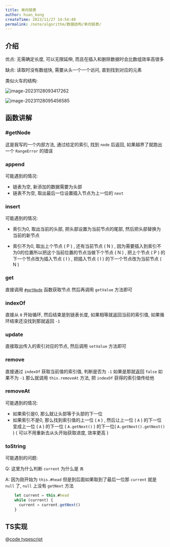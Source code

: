 ```yaml
---
title: 单向链表
author: huan_kong
createTime: 2023/11/27 14:54:40
permalink: /note/algorithm/数据结构/单向链表/
---
```


## 介绍

优点: 无需确定长度, 可以无限延伸, 而且在插入和删除数据时会比数组效率高很多

缺点: 读取时没有数组快, 需要从头一个一个访问, 直到找到对应的元素

类似火车的结构:

![image-20231128093417262](https://img.huankong.top/i/2023/11/28/656543a4666b2.png)

![image-20231128095456585](https://img.huankong.top/i/2023/11/28/65654874687d3.png)

## 函数讲解

### #getNode

这是我写的一个内部方法, 通过给定的索引, 找到 `node` 后返回, 如果越界了就跑出一个 `RangeError` 的错误

### append

可能遇到的情况:

- 链表为空, 新添加的数据需要为头部
- 链表不为空, 取出最后一位设置插入节点为上一位的 `next`

### insert

可能遇到的情况:

- 索引为0, 取出当前的头部, 把头部设置为当前节点的尾部, 然后把头部替换为当前的新节点

- 索引不为0, 取出上个节点 ( P ) , 还有当前节点 ( N ) , 因为需要插入到索引不为0的位置所以把这个当前位置的节点当做下个节点 ( N ) , 把上个节点 ( P ) 的下一个节点改为插入节点 ( I ) , 把插入节点 ( I ) 的下一个节点改为当前节点 ( N )

### get

直接调用 [`#getNode`](#getnode) 函数获取节点 然后再调用 `getValue` 方法即可

### indexOf

直接从 `0` 开始循环, 然后结束是到链表长度, 如果相等就返回当前的索引值, 如果循环结束还没找到那就返回 `-1`

### update

直接取出传入的索引对应的节点, 然后调用 `setValue` 方法即可

### remove

直接通过 `indexOf` 获取当前值的索引值, 判断是否为 `-1` 如果是那就返回 `false` 如果不为 `-1` 那么就调用 `this.removeAt` 方法, 把 `indexOf` 获得的索引值传给他

### removeAt

可能遇到的情况:

- 如果索引是0, 那么就让头部等于头部的下一位
- 如果索引不是0, 那么找到索引值的上一位 (  `A`  ) , 然后让上一位 (  `A`  ) 的下一位变成上一位 (  `A`  ) 的下一位 (  `A.getNext()`  ) 的下一位( `A.getNext().getNext()` ) ( 可以不用重新去从头开始获取进度, 效率更高 )

### toString

可能遇到的问题:

Q: 这里为什么判断 `current` 为什么是 `真`

A: 因为刚开始为 `this.#head` 但是到后面如果取到了最后一位那 `current` 就是 `null` 了, `null` 上没有 `getNext` 方法

~~~ typescript
    let current = this.#head
    while (current) {
      current = current.getNext()
    }
~~~

## TS实现

@[code typescript](./code/单向链表.ts)
